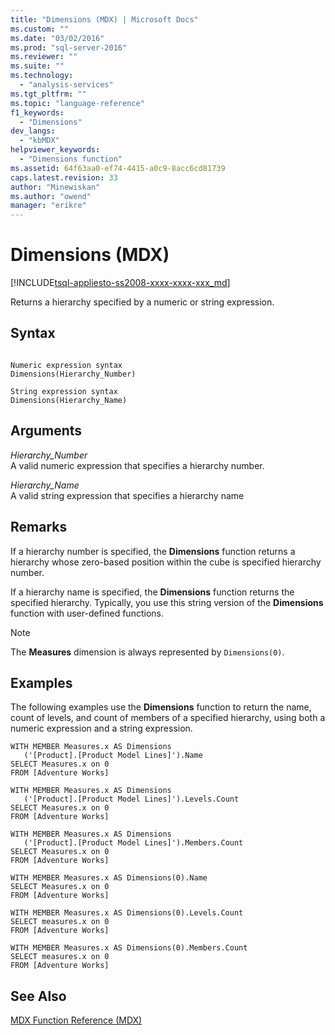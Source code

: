 ```yaml
---
title: "Dimensions (MDX) | Microsoft Docs"
ms.custom: ""
ms.date: "03/02/2016"
ms.prod: "sql-server-2016"
ms.reviewer: ""
ms.suite: ""
ms.technology: 
  - "analysis-services"
ms.tgt_pltfrm: ""
ms.topic: "language-reference"
f1_keywords: 
  - "Dimensions"
dev_langs: 
  - "kbMDX"
helpviewer_keywords: 
  - "Dimensions function"
ms.assetid: 64f63aa0-ef74-4415-a0c9-8acc6cd81739
caps.latest.revision: 33
author: "Minewiskan"
ms.author: "owend"
manager: "erikre"
---
```

# Dimensions (MDX)
[!INCLUDE[tsql-appliesto-ss2008-xxxx-xxxx-xxx_md](../includes/tsql-appliesto-ss2008-xxxx-xxxx-xxx-md.md)]

  Returns a hierarchy specified by a numeric or string expression.  
  
## Syntax  
  
```  
  
Numeric expression syntax  
Dimensions(Hierarchy_Number)  
  
String expression syntax  
Dimensions(Hierarchy_Name)  
```  
  
## Arguments  
 *Hierarchy_Number*  
 A valid numeric expression that specifies a hierarchy number.  
  
 *Hierarchy_Name*  
 A valid string expression that specifies a hierarchy name  
  
## Remarks  
 If a hierarchy number is specified, the **Dimensions** function returns a hierarchy whose zero-based position within the cube is specified hierarchy number.  
  
 If a hierarchy name is specified, the **Dimensions** function returns the specified hierarchy. Typically, you use this string version of the **Dimensions** function with user-defined functions.  
  
> [!NOTE]  
>  The **Measures** dimension is always represented by `Dimensions(0)`.  
  
## Examples  
 The following examples use the **Dimensions** function to return the name, count of levels, and count of members of a specified hierarchy, using both a numeric expression and a string expression.  
  
```  
WITH MEMBER Measures.x AS Dimensions  
   ('[Product].[Product Model Lines]').Name  
SELECT Measures.x on 0  
FROM [Adventure Works]  
  
WITH MEMBER Measures.x AS Dimensions  
   ('[Product].[Product Model Lines]').Levels.Count  
SELECT Measures.x on 0  
FROM [Adventure Works]  
  
WITH MEMBER Measures.x AS Dimensions  
   ('[Product].[Product Model Lines]').Members.Count  
SELECT Measures.x on 0  
FROM [Adventure Works]  
  
WITH MEMBER Measures.x AS Dimensions(0).Name  
SELECT Measures.x on 0  
FROM [Adventure Works]  
  
WITH MEMBER Measures.x AS Dimensions(0).Levels.Count  
SELECT measures.x on 0  
FROM [Adventure Works]  
  
WITH MEMBER Measures.x AS Dimensions(0).Members.Count  
SELECT measures.x on 0  
FROM [Adventure Works]  
```  
  
## See Also  
 [MDX Function Reference &#40;MDX&#41;](../mdx/mdx-function-reference-mdx.md)  
  
  
